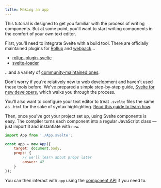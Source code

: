 ```yaml
---
title: Making an app
---
```


This tutorial is designed to get you familiar with the process of writing components. But at some point, you'll want to start writing components in the comfort of your own text editor.

First, you'll need to integrate Svelte with a build tool. There are officially maintained plugins for [Rollup](https://rollupjs.org) and [webpack](https://webpack.js.org/)...

* [rollup-plugin-svelte](https://github.com/sveltejs/rollup-plugin-svelte)
* [svelte-loader](https://github.com/sveltejs/svelte-loader)

...and a variety of [community-maintained ones](https://github.com/sveltejs/integrations#bundler-plugins).

Don't worry if you're relatively new to web development and haven't used these tools before. We've prepared a simple step-by-step guide, [Svelte for new developers](blog/svelte-for-new-developers), which walks you through the process.

You'll also want to configure your text editor to treat `.svelte` files the same as `.html` for the sake of syntax highlighting. [Read this guide to learn how](blog/setting-up-your-editor).

Then, once you've got your project set up, using Svelte components is easy. The compiler turns each component into a regular JavaScript class — just import it and instantiate with `new`:

```js
import App from './App.svelte';

const app = new App({
	target: document.body,
	props: {
		// we'll learn about props later
		answer: 42
	}
});
```

You can then interact with `app` using the [component API](docs#Client-side_component_API) if you need to.
